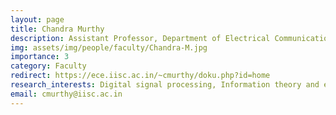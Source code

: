 ```yaml
---
layout: page
title: Chandra Murthy 
description: Assistant Professor, Department of Electrical Communication Engineering (ECE)
img: assets/img/people/faculty/Chandra-M.jpg
importance: 3
category: Faculty
redirect: https://ece.iisc.ac.in/~cmurthy/doku.php?id=home
research_interests: Digital signal processing, Information theory and estimation theory, and their applications in the optimization of MIMO, OFDM and CDMA wireless communication systems
email: cmurthy@iisc.ac.in
---
```

